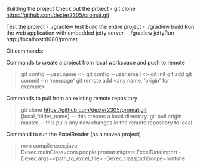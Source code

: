 
Building the project
Check out the project - git clone https://github.com/dexter2305/promat.git

Test the project - ./gradlew test
Build the entire project - ./gradlew build
Run the web application with embedded jetty server  - ./gradlew jettyRun 
http://localhost:8080/promat


Git commands:

Commands to create a project from local workspace and push to remote
> git config --user.name <>
> git config --user.email <>
> git init
> git add <add all files>
> git commit -m 'message'
> git remote add <any name, 'origin' for example> <remote url>

Commands to pull from an existing remote repository
> git clone https://github.com/dexter2305/promat.git [local_folder_name] 
	-- this creates a local directory. 
> git pull origin master
	-- this pulls any new changes in the remote repository to local

Command to run the ExcelReader (as a maven project)
> mvn compile exec:java -Dexec.mainClass=com.poople.promat.migrate.ExcelDataImport -Dexec.args=<path_to_excel_file> -Dexec.classpathScope=runtime


